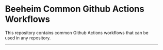 # Beeheim Common Github Actions Workflows

This repository contains common Github Actions workflows that can be used in any repository.

---
